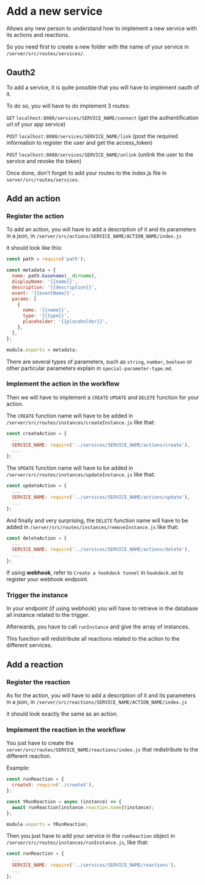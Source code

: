 
# Add a new service

Allows any new person to understand how to implement a new service with its actions and reactions.

So you need first to create a new folder with the name of your service in `/server/src/routes/services/`.

## Oauth2

To add a service, it is quite possible that you will have to implement oauth of it.

To do so, you will have to do implement 3 routes:

`GET` `localhost:8080/services/SERVICE_NAME/connect` (get the authentification url of your app service)

`POST` `localhost:8080/services/SERVICE_NAME/link` (post the required information to register the user and get the access_token)

`POST` `localhost:8080/services/SERVICE_NAME/unlink` (unlink the user to the service and revoke the token)

Once done, don't forget to add your routes to the index.js file in `server/src/routes/services`.

## Add an action

### Register the action

To add an action, you will have to add a description of it and its parameters in a json, in `/server/src/actions/SERVICE_NAME/ACTION_NAME/index.js`

it should look like this:

```js
const path = require('path');

const metadata = {
  name: path.basename(__dirname),
  displayName: '{{name}}',
  description: '{{description}}',
  event: '{{eventName}}',
  params: [
    {
      name: '{{name}}',
      type: '{{type}}',
      placeholder: '{{placeholder}}',
    },
  ],
};

module.exports = metadata;
```

There are several types of parameters, such as `string`, `number`, `boolean` or other particular parameters explain in `special-parameter-type.md`.

### Implement the action in the workflow

Then we will have to implement a `CREATE` `UPDATE` and `DELETE` function for your action.

The `CREATE` function name will have to be added in `/server/src/routes/instances/createInstance.js` like that:

```js
const createAction = {
  ...
  SERVICE_NAME: require('../services/SERVICE_NAME/actions/create'),
  ...
};

```

The `UPDATE` function name will have to be added in `/server/src/routes/instances/updateInstance.js` like that:

```js
const updateAction = {
  ...
  SERVICE_NAME: require('../services/SERVICE_NAME/actions/update'),
  ...
};

```

And finally and very surprising, the `DELETE` function name will have to be added in `/server/src/routes/instances/removeInstance.js` like that:

```js
const deleteAction = {
  ...
  SERVICE_NAME: require('../services/SERVICE_NAME/actions/delete'),
  ...
};
```

If using **webhook**, refer to `Create a hookdeck tunnel` in `hookdeck.md` to register your webhook endpoint.

### Trigger the instance

In your endpoint (if using webhook) you will have to retrieve in the database all instance related to the trigger.

Afterwards, you have to call `runInstance` and give the array of instances.

This function will redistribute all reactions related to the action to the different services.


## Add a reaction

### Register the reaction

As for the action, you will have to add a description of it and its parameters in a json, in `/server/src/reactions/SERVICE_NAME/ACTION_NAME/index.js`

it should look exactly the same as an action.

### Implement the reaction in the workflow

You just have to create the `server/src/routes/SERVICE_NAME/reactions/index.js` that redistribute to the different reaction.

Example:
```js
const runReaction = {
  createX: require('./createX'),
};

const YRunReaction = async (instance) => {
  await runReaction[instance.reaction.name](instance);
};

module.exports = YRunReaction;
```

Then you just have to add your service in the `runReaction` object in `/server/src/routes/instances/runInstance.js`, like that:

```js
const runReaction = {
  ...
  SERVICE_NAME: require('../services/SERVICE_NAME/reactions'),
  ...
};
```